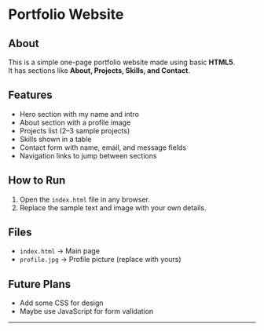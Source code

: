 # Portfolio Website

## About
This is a simple one-page portfolio website made using basic **HTML5**.  
It has sections like **About, Projects, Skills, and Contact**.

## Features
- Hero section with my name and intro  
- About section with a profile image  
- Projects list (2–3 sample projects)  
- Skills shown in a table  
- Contact form with name, email, and message fields  
- Navigation links to jump between sections  

## How to Run
1. Open the `index.html` file in any browser.  
2. Replace the sample text and image with your own details.  

## Files
- `index.html` → Main page  
- `profile.jpg` → Profile picture (replace with yours)  

## Future Plans
- Add some CSS for design  
- Maybe use JavaScript for form validation  

---
